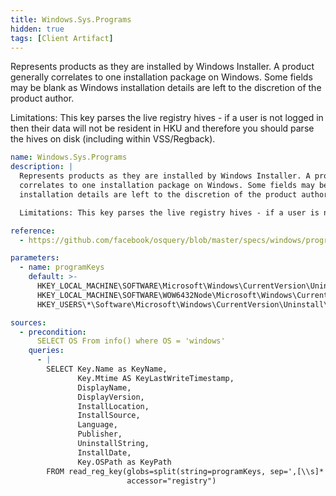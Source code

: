 ```yaml
---
title: Windows.Sys.Programs
hidden: true
tags: [Client Artifact]
---
```


Represents products as they are installed by Windows Installer. A product generally
correlates to one installation package on Windows. Some fields may be blank as Windows
installation details are left to the discretion of the product author.

Limitations: This key parses the live registry hives - if a user is not logged in then their data will not be resident in HKU and therefore you should parse the hives on disk (including within VSS/Regback).


```yaml
name: Windows.Sys.Programs
description: |
  Represents products as they are installed by Windows Installer. A product generally
  correlates to one installation package on Windows. Some fields may be blank as Windows
  installation details are left to the discretion of the product author.

  Limitations: This key parses the live registry hives - if a user is not logged in then their data will not be resident in HKU and therefore you should parse the hives on disk (including within VSS/Regback).

reference:
  - https://github.com/facebook/osquery/blob/master/specs/windows/programs.table

parameters:
  - name: programKeys
    default: >-
      HKEY_LOCAL_MACHINE\SOFTWARE\Microsoft\Windows\CurrentVersion\Uninstall\*,
      HKEY_LOCAL_MACHINE\SOFTWARE\WOW6432Node\Microsoft\Windows\CurrentVersion\Uninstall\*,
      HKEY_USERS\*\Software\Microsoft\Windows\CurrentVersion\Uninstall\*

sources:
  - precondition:
      SELECT OS From info() where OS = 'windows'
    queries:
      - |
        SELECT Key.Name as KeyName,
               Key.Mtime AS KeyLastWriteTimestamp,
               DisplayName,
               DisplayVersion,
               InstallLocation,
               InstallSource,
               Language,
               Publisher,
               UninstallString,
               InstallDate,
               Key.OSPath as KeyPath
        FROM read_reg_key(globs=split(string=programKeys, sep=',[\\s]*'),
                          accessor="registry")

```
